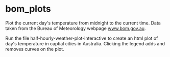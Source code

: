 # bom_plots
Plot the current day's temperature from midnight to the current time. Data taken from the Bureau of Meteorology webpage www.bom.gov.au.

Run the file half-hourly-weather-plot-interactive to create an html plot of day's temperature in captial cities in Australia. Clicking the legend adds and removes curves on the plot.

